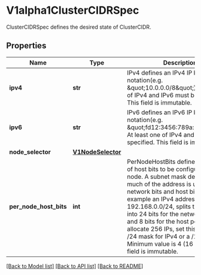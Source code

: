 # V1alpha1ClusterCIDRSpec

ClusterCIDRSpec defines the desired state of ClusterCIDR.

## Properties
Name | Type | Description | Notes
------------ | ------------- | ------------- | -------------
**ipv4** | **str** | IPv4 defines an IPv4 IP block in CIDR notation(e.g. \&quot;10.0.0.0/8\&quot;). At least one of IPv4 and IPv6 must be specified. This field is immutable. | [optional] 
**ipv6** | **str** | IPv6 defines an IPv6 IP block in CIDR notation(e.g. \&quot;fd12:3456:789a:1::/64\&quot;). At least one of IPv4 and IPv6 must be specified. This field is immutable. | [optional] 
**node_selector** | [**V1NodeSelector**](V1NodeSelector.md) |  | [optional] 
**per_node_host_bits** | **int** | PerNodeHostBits defines the number of host bits to be configured per node. A subnet mask determines how much of the address is used for network bits and host bits. For example an IPv4 address of 192.168.0.0/24, splits the address into 24 bits for the network portion and 8 bits for the host portion. To allocate 256 IPs, set this field to 8 (a /24 mask for IPv4 or a /120 for IPv6). Minimum value is 4 (16 IPs). This field is immutable. | 

[[Back to Model list]](../README.md#documentation-for-models) [[Back to API list]](../README.md#documentation-for-api-endpoints) [[Back to README]](../README.md)


